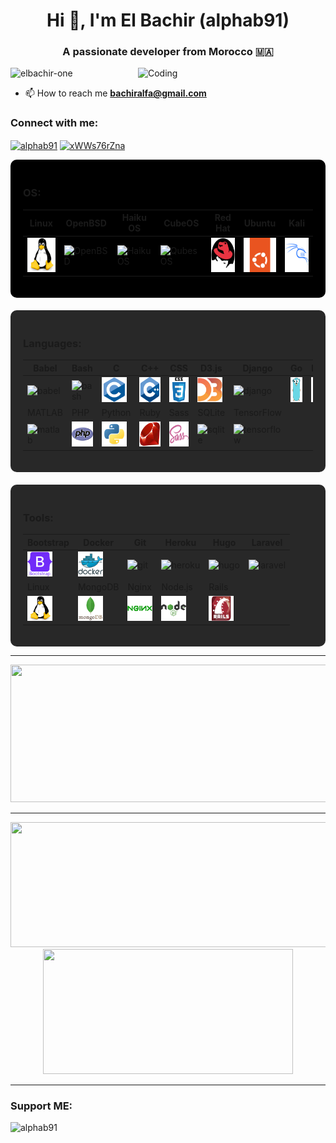 <h1 align="center">Hi 👋, I'm El Bachir (alphab91)</h1>
<h3 align="center">A passionate developer from Morocco 🇲🇦</h3>

<img align="right" alt="Coding" width="300" src="https://images.squarespace-cdn.com/content/v1/5769fc401b631bab1addb2ab/1541580611624-TE64QGKRJG8SWAIUS7NS/coding-freak.gif">

<p align="left"> <img src="https://komarev.com/ghpvc/?username=elbachir-one&label=Profile%20views&color=0e75b6&style=flat" alt="elbachir-one" /> </p>

- 📫 How to reach me **bachiralfa@gmail.com**

<h3 align="left">Connect with me:</h3>
<p align="left">
  <a href="https://www.youtube.com/@alphab91" target="blank"><img align="center" src="https://raw.githubusercontent.com/rahuldkjain/github-profile-readme-generator/master/src/images/icons/Social/youtube.svg" alt="alphab91" height="30" width="40" /></a>
  <a href="https://discord.gg/xWWs76rZna" target="blank"><img align="center" src="https://raw.githubusercontent.com/rahuldkjain/github-profile-readme-generator/master/src/images/icons/Social/discord.svg" alt="xWWs76rZna" height="30" width="40" /></a>
</p>

<div style="background-color: #000000; padding: 20px; border-radius: 10px;">

### OS:

| Linux | OpenBSD | Haiku OS | CubeOS | Red Hat | Ubuntu | Kali |
|----------|----------|----------|----------|----------|----------|----------|
| <img src="https://github.com/devicons/devicon/blob/master/icons/linux/linux-original.svg" title="Linux" alt="Linux" width="55" height="55"/> | <img src="https://upload.wikimedia.org/wikipedia/commons/9/9b/OpenBSD_textual_logo.svg" title="OpenBSD" alt="OpenBSD" width="65" height="55"/> | <img src="https://upload.wikimedia.org/wikipedia/commons/f/f3/Haiku_%28operating_system%29_logo.svg" title="Haiku OS" alt="Haiku OS" width="65" height="55"/> | <img src="https://upload.wikimedia.org/wikipedia/commons/6/61/Qubes_OS_Logo.svg" title="Qubes OS" alt="Qubes OS" width="55" height="55"/> | <img src="https://github.com/devicons/devicon/blob/master/icons/redhat/redhat-original.svg" title="Red Hat" alt="Red Hat" width="55" height="55"/> | <img src="https://github.com/devicons/devicon/blob/master/icons/ubuntu/ubuntu-original.svg" title="Ubuntu" alt="Ubuntu" width="55" height="55"/> | <img src="https://github.com/canaleal/devicon/blob/new-icon-kali-linux/icons/kalilinux/kalilinux-original-wordmark.svg" title="Kali Linux" alt="Kali Linux" width="55" height="55"/> |

</div>

<div style="background-color: #282828; padding: 20px; margin-top: 20px; border-radius: 10px;">

### Languages:

| Babel | Bash | C | C++ | CSS | D3.js | Django | Go | HTML | JavaScript |
|----------|----------|----------|----------|----------|----------|----------|----------|----------|----------|
| <img src="https://www.vectorlogo.zone/logos/babeljs/babeljs-icon.svg" alt="babel" width="40" height="40"/> | <img src="https://www.vectorlogo.zone/logos/gnu_bash/gnu_bash-icon.svg" alt="bash" width="40" height="40"/> | <img src="https://raw.githubusercontent.com/devicons/devicon/master/icons/c/c-original.svg" alt="c" width="40" height="40"/> | <img src="https://raw.githubusercontent.com/devicons/devicon/master/icons/cplusplus/cplusplus-original.svg" alt="cplusplus" width="40" height="40"/> | <img src="https://raw.githubusercontent.com/devicons/devicon/master/icons/css3/css3-original-wordmark.svg" alt="css3" width="40" height="40"/> | <img src="https://raw.githubusercontent.com/devicons/devicon/master/icons/d3js/d3js-original.svg" alt="d3js" width="40" height="40"/> | <img src="https://cdn.worldvectorlogo.com/logos/django.svg" alt="django" width="40" height="40"/> | <img src="https://raw.githubusercontent.com/devicons/devicon/master/icons/go/go-original.svg" alt="go" width="40" height="40"/> | <img src="https://raw.githubusercontent.com/devicons/devicon/master/icons/html5/html5-original-wordmark.svg" alt="html5" width="40" height="40"/> | <img src="https://raw.githubusercontent.com/devicons/devicon/master/icons/javascript/javascript-original.svg" alt="javascript" width="40" height="40"/> |
| MATLAB | PHP | Python | Ruby | Sass | SQLite | TensorFlow | | | |
| <img src="https://upload.wikimedia.org/wikipedia/commons/2/21/Matlab_Logo.png" alt="matlab" width="40" height="40"/> | <img src="https://raw.githubusercontent.com/devicons/devicon/master/icons/php/php-original.svg" alt="php" width="40" height="40"/> | <img src="https://raw.githubusercontent.com/devicons/devicon/master/icons/python/python-original.svg" alt="python" width="40" height="40"/> | <img src="https://raw.githubusercontent.com/devicons/devicon/master/icons/ruby/ruby-original.svg" alt="ruby" width="40" height="40"/> | <img src="https://raw.githubusercontent.com/devicons/devicon/master/icons/sass/sass-original.svg" alt="sass" width="40" height="40"/> | <img src="https://www.vectorlogo.zone/logos/sqlite/sqlite-icon.svg" alt="sqlite" width="40" height="40"/> | <img src="https://www.vectorlogo.zone/logos/tensorflow/tensorflow-icon.svg" alt="tensorflow" width="40" height="40"/> | | | |

</div>

<div style="background-color: #282828; padding: 20px; margin-top: 20px; border-radius: 10px;">

### Tools:

| Bootstrap | Docker | Git | Heroku | Hugo | Laravel |
|----------|----------|----------|----------|----------|----------|
| <img src="https://raw.githubusercontent.com/devicons/devicon/master/icons/bootstrap/bootstrap-plain-wordmark.svg" alt="bootstrap" width="40" height="40"/> | <img src="https://raw.githubusercontent.com/devicons/devicon/master/icons/docker/docker-original-wordmark.svg" alt="docker" width="40" height="40"/> | <img src="https://www.vectorlogo.zone/logos/git-scm/git-scm-icon.svg" alt="git" width="40" height="40"/> | <img src="https://www.vectorlogo.zone/logos/heroku/heroku-icon.svg" alt="heroku" width="40" height="40"/> | <img src="https://api.iconify.design/logos-hugo.svg" alt="hugo" width="40" height="40"/> | <img src="https://upload.wikimedia.org/wikipedia/commons/9/9a/Laravel.svg" alt="laravel" width="40" height="40"/> |
| Linux | MongoDB | Nginx | Node.js | Rails |
| <img src="https://raw.githubusercontent.com/devicons/devicon/master/icons/linux/linux-original.svg" alt="linux" width="40" height="40"/> | <img src="https://raw.githubusercontent.com/devicons/devicon/master/icons/mongodb/mongodb-original-wordmark.svg" alt="mongodb" width="40" height="40"/> | <img src="https://raw.githubusercontent.com/devicons/devicon/master/icons/nginx/nginx-original.svg" alt="nginx" width="40" height="40"/> | <img src="https://raw.githubusercontent.com/devicons/devicon/master/icons/nodejs/nodejs-original-wordmark.svg" alt="nodejs" width="40" height="40"/> | <img src="https://raw.githubusercontent.com/devicons/devicon/master/icons/rails/rails-original-wordmark.svg" alt="rails" width="40" height="40"/> |

</div>

<hr>

<p align="center">
  <img width="800" height="220" src="https://streak-stats.demolab.com?user=elbachir-one&theme=highcontrast&hide_border=true&border_radius=5&card_width=800">
</p>


---


<p align="center">
  <img width="600" height="200" src="https://github-readme-stats.vercel.app/api?username=elbachir-one&show_icons=true&theme=vision-friendly-dark">
  <img width="400" height="200" src="https://github-readme-stats.vercel.app/api/top-langs/?username=elbachir-one&size_weight=0.0005&count_weight=0.3&layout=compact&theme=vision-friendly-dark">
</p>


<hr>

<h3 align="left">Support ME:</h3>
<p><a href="https://www.buymeacoffee.com/alphab91" target="blank"><img align="left" src="https://cdn.buymeacoffee.com/buttons/v2/default-yellow.png" height="50" width="210" alt="alphab91"/></a></p>
<br><br>
